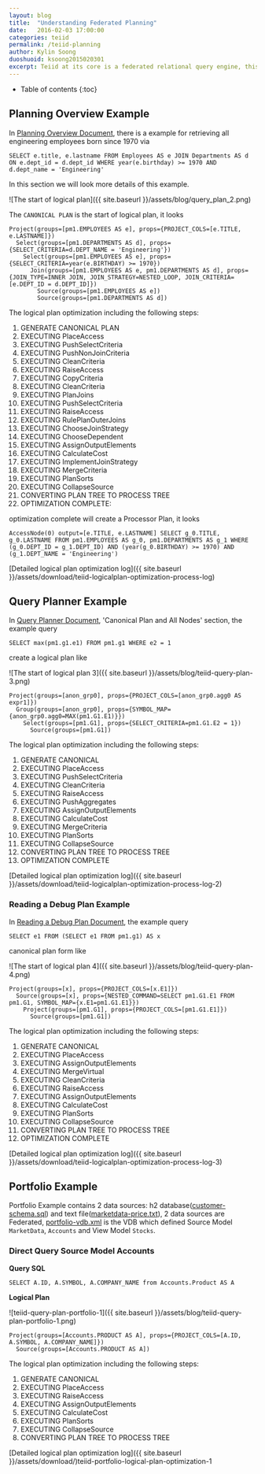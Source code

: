 ```yaml
---
layout: blog
title:  "Understanding Federated Planning"
date:   2016-02-03 17:00:00
categories: teiid
permalink: /teiid-planning
author: Kylin Soong
duoshuoid: ksoong2015020301
excerpt: Teiid at its core is a federated relational query engine, this article contain examples and supplement of [Teiid Federated Planning Document](https://teiid.gitbooks.io/documents/content/reference/Federated_Planning.html).
---
```


* Table of contents
{:toc}

## Planning Overview Example

In [Planning Overview Document](https://teiid.gitbooks.io/documents/content/reference/Planning_Overview.html), there is a example for retrieving all engineering employees born since 1970 via

~~~
SELECT e.title, e.lastname FROM Employees AS e JOIN Departments AS d ON e.dept_id = d.dept_id WHERE year(e.birthday) >= 1970 AND d.dept_name = 'Engineering'
~~~

In this section we will look more details of this example.

![The start of logical plan]({{ site.baseurl }}/assets/blog/query_plan_2.png)

The `CANONICAL PLAN` is the start of logical plan, it looks

~~~
Project(groups=[pm1.EMPLOYEES AS e], props={PROJECT_COLS=[e.TITLE, e.LASTNAME]})
  Select(groups=[pm1.DEPARTMENTS AS d], props={SELECT_CRITERIA=d.DEPT_NAME = 'Engineering'})
    Select(groups=[pm1.EMPLOYEES AS e], props={SELECT_CRITERIA=year(e.BIRTHDAY) >= 1970})
      Join(groups=[pm1.EMPLOYEES AS e, pm1.DEPARTMENTS AS d], props={JOIN_TYPE=INNER JOIN, JOIN_STRATEGY=NESTED_LOOP, JOIN_CRITERIA=[e.DEPT_ID = d.DEPT_ID]})
        Source(groups=[pm1.EMPLOYEES AS e])
        Source(groups=[pm1.DEPARTMENTS AS d])
~~~

The logical plan optimization including the following steps:

1. GENERATE CANONICAL PLAN
2. EXECUTING PlaceAccess
3. EXECUTING PushSelectCriteria
4. EXECUTING PushNonJoinCriteria
5. EXECUTING CleanCriteria
6. EXECUTING RaiseAccess
7. EXECUTING CopyCriteria
8. EXECUTING CleanCriteria
9. EXECUTING PlanJoins
10. EXECUTING PushSelectCriteria
11. EXECUTING RaiseAccess
12. EXECUTING RulePlanOuterJoins
13. EXECUTING ChooseJoinStrategy
14. EXECUTING ChooseDependent
15. EXECUTING AssignOutputElements
16. EXECUTING CalculateCost
17. EXECUTING ImplementJoinStrategy
18. EXECUTING MergeCriteria
19. EXECUTING PlanSorts
20. EXECUTING CollapseSource
21. CONVERTING PLAN TREE TO PROCESS TREE
22. OPTIMIZATION COMPLETE:

optimization complete will create a Processor Plan, it looks

~~~
AccessNode(0) output=[e.TITLE, e.LASTNAME] SELECT g_0.TITLE, g_0.LASTNAME FROM pm1.EMPLOYEES AS g_0, pm1.DEPARTMENTS AS g_1 WHERE (g_0.DEPT_ID = g_1.DEPT_ID) AND (year(g_0.BIRTHDAY) >= 1970) AND (g_1.DEPT_NAME = 'Engineering')
~~~ 

[Detailed logical plan optimization log]({{ site.baseurl }}/assets/download/teiid-logicalplan-optimization-process-log)

## Query Planner Example

In [Query Planner Document](https://teiid.gitbooks.io/documents/content/reference/Query_Planner.html), 'Canonical Plan and All Nodes' section, the example query

~~~
SELECT max(pm1.g1.e1) FROM pm1.g1 WHERE e2 = 1
~~~

create a logical plan like

![The start of logical plan 3]({{ site.baseurl }}/assets/blog/teiid-query-plan-3.png)

~~~
Project(groups=[anon_grp0], props={PROJECT_COLS=[anon_grp0.agg0 AS expr1]})
  Group(groups=[anon_grp0], props={SYMBOL_MAP={anon_grp0.agg0=MAX(pm1.G1.E1)}})
    Select(groups=[pm1.G1], props={SELECT_CRITERIA=pm1.G1.E2 = 1})
      Source(groups=[pm1.G1])
~~~

The logical plan optimization including the following steps:

1. GENERATE CANONICAL
2. EXECUTING PlaceAccess
3. EXECUTING PushSelectCriteria
4. EXECUTING CleanCriteria
5. EXECUTING RaiseAccess
6. EXECUTING PushAggregates
7. EXECUTING AssignOutputElements
8. EXECUTING CalculateCost
9. EXECUTING MergeCriteria
10. EXECUTING PlanSorts
11. EXECUTING CollapseSource
12. CONVERTING PLAN TREE TO PROCESS TREE
13. OPTIMIZATION COMPLETE

[Detailed logical plan optimization log]({{ site.baseurl }}/assets/download/teiid-logicalplan-optimization-process-log-2)

### Reading a Debug Plan Example

In [Reading a Debug Plan Document](https://teiid.gitbooks.io/documents/content/reference/Query_Planner.html#_reading_a_debug_plan), the example query

~~~
SELECT e1 FROM (SELECT e1 FROM pm1.g1) AS x
~~~

canonical plan form like

![The start of logical plan 4]({{ site.baseurl }}/assets/blog/teiid-query-plan-4.png)

~~~
Project(groups=[x], props={PROJECT_COLS=[x.E1]})
  Source(groups=[x], props={NESTED_COMMAND=SELECT pm1.G1.E1 FROM pm1.G1, SYMBOL_MAP={x.E1=pm1.G1.E1}})
    Project(groups=[pm1.G1], props={PROJECT_COLS=[pm1.G1.E1]})
      Source(groups=[pm1.G1])
~~~

The logical plan optimization including the following steps:

1. GENERATE CANONICAL
2. EXECUTING PlaceAccess
3. EXECUTING AssignOutputElements
4. EXECUTING MergeVirtual
5. EXECUTING CleanCriteria
6. EXECUTING RaiseAccess
7. EXECUTING AssignOutputElements
8. EXECUTING CalculateCost
9. EXECUTING PlanSorts
10. EXECUTING CollapseSource
11. CONVERTING PLAN TREE TO PROCESS TREE
12. OPTIMIZATION COMPLETE

[Detailed logical plan optimization log]({{ site.baseurl }}/assets/download/teiid-logicalplan-optimization-process-log-3)

## Portfolio Example

Portfolio Example contains 2 data sources: h2 database([customer-schema.sql](https://raw.githubusercontent.com/kylinsoong/teiid-test/master/embedded/src/main/resources/data/customer-schema.sql)) and text file([marketdata-price.txt](https://raw.githubusercontent.com/kylinsoong/teiid-test/master/embedded/src/main/resources/data/marketdata-price.txt)), 2 data sources are Federated, [portfolio-vdb.xml](https://raw.githubusercontent.com/kylinsoong/teiid-test/master/embedded/src/main/resources/portfolio-vdb.xml) is the VDB which defined Source Model `MarketData`, `Accounts` and View Model `Stocks`.

### Direct Query Source Model Accounts

**Query SQL**

~~~
SELECT A.ID, A.SYMBOL, A.COMPANY_NAME from Accounts.Product AS A
~~~

**Logical Plan**

![teiid-query-plan-portfolio-1]({{ site.baseurl }}/assets/blog/teiid-query-plan-portfolio-1.png)

~~~
Project(groups=[Accounts.PRODUCT AS A], props={PROJECT_COLS=[A.ID, A.SYMBOL, A.COMPANY_NAME]})
  Source(groups=[Accounts.PRODUCT AS A])
~~~

The logical plan optimization including the following steps:

1. GENERATE CANONICAL
2. EXECUTING PlaceAccess
3. EXECUTING RaiseAccess
4. EXECUTING AssignOutputElements
5. EXECUTING CalculateCost
6. EXECUTING PlanSorts
7. EXECUTING CollapseSource
8. CONVERTING PLAN TREE TO PROCESS TREE

[Detailed logical plan optimization log]({{ site.baseurl }}/assets/download/)teiid-portfolio-logical-plan-optimization-1


